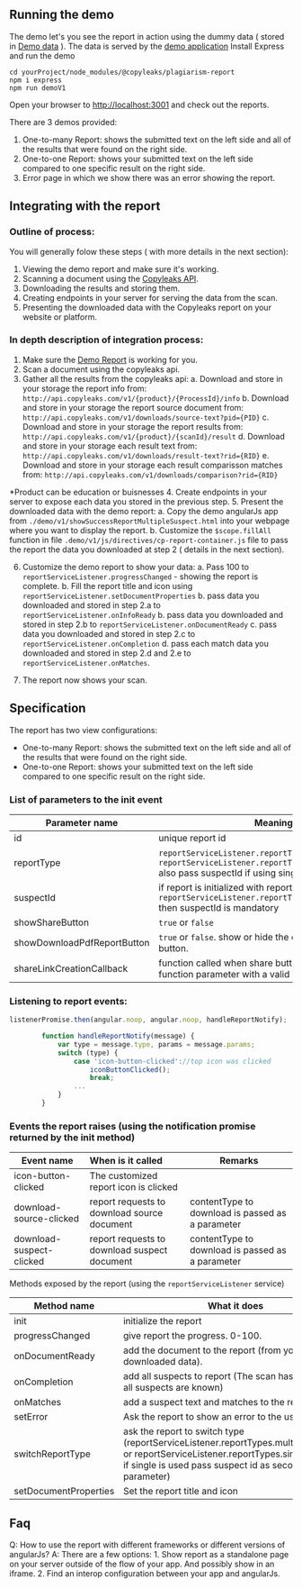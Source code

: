 ## Running the demo
The demo let's you see the report in action using the dummy data ( stored in [Demo data](https://github.com/Copyleaks/plagiarism-report/blob/master/demo/v1/data/ "v1 demo data") ). The data is served by the  [demo application](https://github.com/Copyleaks/plagiarism-report/blob/master/demo/v1/demoApp.js/ "v1 demo  app")
Install Express and run the demo
```
cd yourProject/node_modules/@copyleaks/plagiarism-report
npm i express
npm run demoV1
```

Open your browser to [http://localhost:3001](http://localhost:3001 "demo site") and check out the reports.

There are 3 demos provided:
1. One-to-many Report: shows the submitted text on the left side and all of the results that were found on the right side.
2. One-to-one Report: shows your submitted text on the left side compared to one specific result on the right side. 
3. Error page in which we show there was an error showing the report.

## Integrating with the report
### Outline of process:
You will generally folow these steps ( with more details in the next section):
1. Viewing the demo report and make sure it's working.
2. Scanning a document using the [Copyleaks API](https://api.copyleaks.com "Copyleaks api homepage").
3. Downloading the results and storing them.
4. Creating endpoints in your server for serving the data from the scan.
5. Presenting the downloaded data with the Copyleaks report on your website or platform.

### In depth description of integration process:
1. Make sure the [Demo Report](https://github.com/Copyleaks/plagiarism-report/blob/master/demo/v1/pages/showSuccessReportMultipleSuspect.html "Demo Report") is working for you.
2. Scan a document using the copyleaks api.
3. Gather all the results from the copyleaks api:
    a. Download and store in your storage the report info from: `http://api.copyleaks.com/v1/{product}/{ProcessId}/info`
    b. Download and store in your storage the report source document from: `http://api.copyleaks.com/v1/downloads/source-text?pid={PID}`
    c. Download and store in your storage the report results from: `http://api.copyleaks.com/v1/{product}/{scanId}/result`
    d. Download and store in your storage each result text from: `http://api.copyleaks.com/v1/downloads/result-text?rid={RID}`
	e. Download and store in your storage each result comparisson matches from: `http://api.copyleaks.com/v1/downloads/comparison?rid={RID}`
	
	
*Product can be education or buisnesses	
4. Create endpoints in your server to expose each data you stored in the previous step.
5. Present the downloaded data with the demo report:
  a. Copy the demo angularJs app from `./demo/v1/showSuccessReportMultipleSuspect.html` into your webpage where you want to display the report.
  b. Customize the `$scope.fillAll` function in file `.demo/v1/js/directives/cp-report-container.js` file to pass the report the data you downloaded at step 2 ( details in the next section).

6. Customize the demo report to show your data:
  a. Pass 100 to `reportServiceListener.progressChanged` - showing the report is complete.
  b. Fill the report title and icon using `reportServiceListener.setDocumentProperties`
  b. pass data you downloaded and stored in step 2.a to `reportServiceListener.onInfoReady`
  b. pass data you downloaded and stored in step 2.b to `reportServiceListener.onDocumentReady`
  c. pass data you downloaded and stored in step 2.c to `reportServiceListener.onCompletion`
  d. pass each match data you downloaded and stored in step 2.d and 2.e to `reportServiceListener.onMatches`.

7. The report now shows your scan.
 

## Specification

The report has two view configurations:
* One-to-many Report: shows the submitted text on the left side and all of the results that were found on the right side.
* One-to-one Report: shows your submitted text on the left side compared to one specific result on the right side. 

### List of parameters to the init event

| Parameter name   | Meaning | Remarks |
| ------------- |-------------| -----|
|id| unique report id|
|reportType | `reportServiceListener.reportTypes.singleSuspect` or `reportServiceListener.reportTypes.multipleSuspects` also pass suspectId if using single suspect|
|suspectId | if report is initialized with report type `reportServiceListener.reportTypes.singleSuspect` then suspectId is mandatory
|showShareButton | `true` or `false` | optional
|showDownloadPdfReportButton | `true` or `false`. show or hide the download report button. | optional.
|shareLinkCreationCallback | function called when share button is clicked. resolve function parameter with a valid share link (see demo) |

### Listening to report events:
```javascript
listenerPromise.then(angular.noop, angular.noop, handleReportNotify);

        function handleReportNotify(message) {
            var type = message.type, params = message.params;
            switch (type) {
                case 'icon-button-clicked'://top icon was clicked
                    iconButtonClicked();
                    break;
                ...
            }
        }
```

### Events the report raises (using the notification promise returned by the init method)

| Event name   | When is it called | Remarks |
| ------------- |:-------------| -----|
| icon-button-clicked | The customized report icon is clicked |
| download-source-clicked | report requests to download source document | contentType to download is passed as a parameter
| download-suspect-clicked | report requests to download suspect document | contentType to download is passed as a parameter


Methods exposed by the report (using the `reportServiceListener` service)

| Method name   | What it does  | Remarks |
| ------------- |-------------| -----|
| init | initialize the report |
| progressChanged | give report the progress. 0-100.|
| onDocumentReady | add the document to the report (from your downloaded data).|
| onCompletion | add all suspects to report (The scan has ended and all suspects are known)|
| onMatches | add a suspect text and matches to the report.|
| setError | Ask the report to show an error to the user.|
| switchReportType | ask the report to switch type (reportServiceListener.reportTypes.multipleSuspects or reportServiceListener.reportTypes.singleSuspect, if single is used pass suspect id as second parameter)|
| setDocumentProperties | Set the report title and icon


## Faq
Q: How to use the report with different frameworks or different versions of angularJs?
A: There are a few options:
    1. Show report as a standalone page on your server outside of the flow of your app. And possibly show in an iframe.
    2. Find an interop configuration between your app and angularJs.
